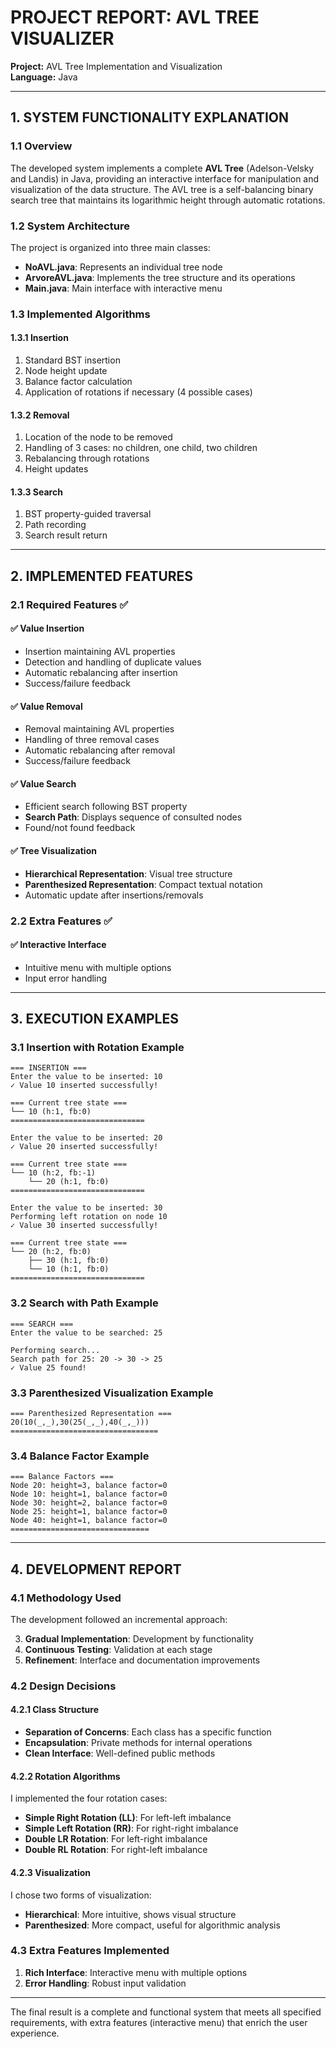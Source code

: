 # PROJECT REPORT: AVL TREE VISUALIZER

**Project:** AVL Tree Implementation and Visualization  
**Language:** Java  

---

## 1. SYSTEM FUNCTIONALITY EXPLANATION

### 1.1 Overview
The developed system implements a complete **AVL Tree** (Adelson-Velsky and Landis) in Java, providing an interactive interface for manipulation and visualization of the data structure. The AVL tree is a self-balancing binary search tree that maintains its logarithmic height through automatic rotations.

### 1.2 System Architecture
The project is organized into three main classes:

- **NoAVL.java**: Represents an individual tree node
- **ArvoreAVL.java**: Implements the tree structure and its operations
- **Main.java**: Main interface with interactive menu

### 1.3 Implemented Algorithms

#### 1.3.1 Insertion
1. Standard BST insertion
2. Node height update
3. Balance factor calculation
4. Application of rotations if necessary (4 possible cases)

#### 1.3.2 Removal  
1. Location of the node to be removed
2. Handling of 3 cases: no children, one child, two children
3. Rebalancing through rotations
4. Height updates

#### 1.3.3 Search
1. BST property-guided traversal
2. Path recording
3. Search result return

---

## 2. IMPLEMENTED FEATURES

### 2.1 Required Features ✅

#### ✅ Value Insertion
- Insertion maintaining AVL properties
- Detection and handling of duplicate values
- Automatic rebalancing after insertion
- Success/failure feedback

#### ✅ Value Removal
- Removal maintaining AVL properties
- Handling of three removal cases
- Automatic rebalancing after removal
- Success/failure feedback

#### ✅ Value Search
- Efficient search following BST property
- **Search Path**: Displays sequence of consulted nodes
- Found/not found feedback

#### ✅ Tree Visualization
- **Hierarchical Representation**: Visual tree structure
- **Parenthesized Representation**: Compact textual notation
- Automatic update after insertions/removals

### 2.2 Extra Features ✅

#### ✅ Interactive Interface
- Intuitive menu with multiple options
- Input error handling

---

## 3. EXECUTION EXAMPLES

### 3.1 Insertion with Rotation Example

```
=== INSERTION ===
Enter the value to be inserted: 10
✓ Value 10 inserted successfully!

=== Current tree state ===
└── 10 (h:1, fb:0)
==============================

Enter the value to be inserted: 20
✓ Value 20 inserted successfully!

=== Current tree state ===
└── 10 (h:2, fb:-1)
    └── 20 (h:1, fb:0)
==============================

Enter the value to be inserted: 30
Performing left rotation on node 10
✓ Value 30 inserted successfully!

=== Current tree state ===
└── 20 (h:2, fb:0)
    ├── 30 (h:1, fb:0)
    └── 10 (h:1, fb:0)
==============================
```

### 3.2 Search with Path Example

```
=== SEARCH ===
Enter the value to be searched: 25

Performing search...
Search path for 25: 20 -> 30 -> 25
✓ Value 25 found!
```

### 3.3 Parenthesized Visualization Example

```
=== Parenthesized Representation ===
20(10(_,_),30(25(_,_),40(_,_)))
=================================
```

### 3.4 Balance Factor Example

```
=== Balance Factors ===
Node 20: height=3, balance factor=0
Node 10: height=1, balance factor=0
Node 30: height=2, balance factor=0
Node 25: height=1, balance factor=0
Node 40: height=1, balance factor=0
===============================
```

---

## 4. DEVELOPMENT REPORT

### 4.1 Methodology Used
The development followed an incremental approach:

3. **Gradual Implementation**: Development by functionality
4. **Continuous Testing**: Validation at each stage
5. **Refinement**: Interface and documentation improvements

### 4.2 Design Decisions

#### 4.2.1 Class Structure
- **Separation of Concerns**: Each class has a specific function
- **Encapsulation**: Private methods for internal operations
- **Clean Interface**: Well-defined public methods

#### 4.2.2 Rotation Algorithms
I implemented the four rotation cases:
- **Simple Right Rotation (LL)**: For left-left imbalance
- **Simple Left Rotation (RR)**: For right-right imbalance  
- **Double LR Rotation**: For left-right imbalance
- **Double RL Rotation**: For right-left imbalance

#### 4.2.3 Visualization
I chose two forms of visualization:
- **Hierarchical**: More intuitive, shows visual structure
- **Parenthesized**: More compact, useful for algorithmic analysis

### 4.3 Extra Features Implemented

1. **Rich Interface**: Interactive menu with multiple options
2. **Error Handling**: Robust input validation

---


The final result is a complete and functional system that meets all specified requirements, with extra features (interactive menu) that enrich the user experience.
